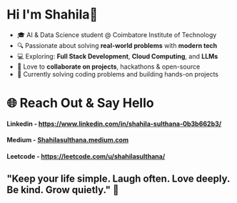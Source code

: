 # Hi I'm Shahila👋

- 🎓 AI & Data Science student @ Coimbatore Institute of Technology  
- 🔍 Passionate about solving **real-world problems** with **modern tech**  
- 💻 Exploring: **Full Stack Development**, **Cloud Computing**, and **LLMs**  
- 👯 Love to **collaborate on projects**, hackathons & open-source  
- 💬 Currently solving coding problems and building hands-on projects

# 🌐 Reach Out & Say Hello

#### Linkedin - https://www.linkedin.com/in/shahila-sulthana-0b3b662b3/
#### Medium - [Shahilasulthana.medium.com](https://medium.com/@shahilasulthana)
#### Leetcode - https://leetcode.com/u/shahilasulthana/


## "Keep your life simple. Laugh often. Love deeply. Be kind. Grow quietly." 🌱
